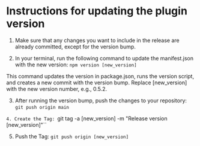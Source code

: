 # Instructions for updating the plugin version

1. Make sure that any changes you want to include in the release are already committed, except for the version bump.

2. In your terminal, run the following command to update the manifest.json with the new version: `npm version [new_version]`

This command updates the version in package.json, runs the version script, and creates a new commit with the version bump. Replace [new_version] with the new version number, e.g., 0.5.2.

3. After running the version bump, push the changes to your repository: `git push origin main`

`4. Create the Tag:
   `git tag -a [new_version] -m "Release version [new_version]"``

5. Push the Tag:
   `git push origin [new_version]`
